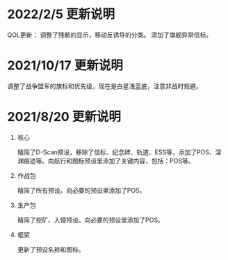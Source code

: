 # 2022/2/5 更新说明

QOL更新：
调整了残骸的显示，移动反诱导的分类。
添加了旗舰异常信标。

# 2021/10/17 更新说明

调整了战争盟军的旗标和优先级，现在是白星浅蓝底，注意非战时规避。

# 2021/8/20 更新说明

1. 核心

    精简了D-Scan预设，移除了信标、纪念碑、轨道、ESS等，添加了POS、深渊痕迹等。向航行和图标预设里添加了关键内容，包括：POS等。
    
2. 作战包

    精简了所有预设。向必要的预设里添加了POS。

3. 生产包

    精简了挖矿、入侵预设。向必要的预设里添加了POS。
  
4. 框架

    更新了预设名称和图标。
